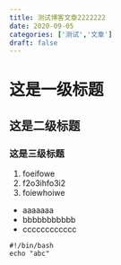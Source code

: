 ```yaml
---
title: 测试博客文章2222222
date: 2020-09-05
categories: ['测试','文章']
draft: false
---
```


# 这是一级标题
## 这是二级标题
### 这是三级标题

1. foeifowe
2. f2o3ihfo3i2
3. foiewhoiwe

* aaaaaaa
* bbbbbbbbbbb
* cccccccccccc

```shell
#!/bin/bash
echo "abc"
```